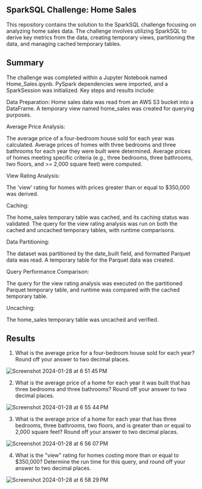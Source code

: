 ## SparkSQL Challenge: Home Sales
This repository contains the solution to the SparkSQL challenge focusing on analyzing home sales data. The challenge involves utilizing SparkSQL to derive key metrics from the data, creating temporary views, partitioning the data, and managing cached temporary tables.

## Summary
The challenge was completed within a Jupyter Notebook named Home_Sales.ipynb. PySpark dependencies were imported, and a SparkSession was initialized. Key steps and results include:

Data Preparation: Home sales data was read from an AWS S3 bucket into a DataFrame. A temporary view named home_sales was created for querying purposes.

Average Price Analysis:

The average price of a four-bedroom house sold for each year was calculated.
Average prices of homes with three bedrooms and three bathrooms for each year they were built were determined.
Average prices of homes meeting specific criteria (e.g., three bedrooms, three bathrooms, two floors, and >= 2,000 square feet) were computed.


View Rating Analysis:

The 'view' rating for homes with prices greater than or equal to $350,000 was derived.


Caching:

The home_sales temporary table was cached, and its caching status was validated.
The query for the view rating analysis was run on both the cached and uncached temporary tables, with runtime comparisons.


Data Partitioning:

The dataset was partitioned by the date_built field, and formatted Parquet data was read.
A temporary table for the Parquet data was created.


Query Performance Comparison:

The query for the view rating analysis was executed on the partitioned Parquet temporary table, and runtime was compared with the cached temporary table.


Uncaching:

The home_sales temporary table was uncached and verified.

## Results

1. What is the average price for a four-bedroom house sold for each year? Round off your answer to two decimal places.

![Screenshot 2024-01-28 at 6 51 45 PM](https://github.com/mervecelme/Home_Sales/assets/140986062/597c576e-5121-4655-a5a7-f6b0efd1b16b)


2. What is the average price of a home for each year it was built that has three bedrooms and three bathrooms? Round off your answer to two decimal places.

![Screenshot 2024-01-28 at 6 55 44 PM](https://github.com/mervecelme/Home_Sales/assets/140986062/cd6d5696-6744-43a4-bef6-73143b1cd38c)


3. What is the average price of a home for each year that has three bedrooms, three bathrooms, two floors, and is greater than or equal to 2,000 square feet? Round off your answer to two decimal places.

![Screenshot 2024-01-28 at 6 56 07 PM](https://github.com/mervecelme/Home_Sales/assets/140986062/cee497fd-845b-4470-b777-274ae148f9dd)


4. What is the "view" rating for homes costing more than or equal to $350,000? Determine the run time for this query, and round off your answer to two decimal places.

![Screenshot 2024-01-28 at 6 58 29 PM](https://github.com/mervecelme/Home_Sales/assets/140986062/389dd9f4-9b60-4ea8-a8a0-a23e910b6f74)
   

